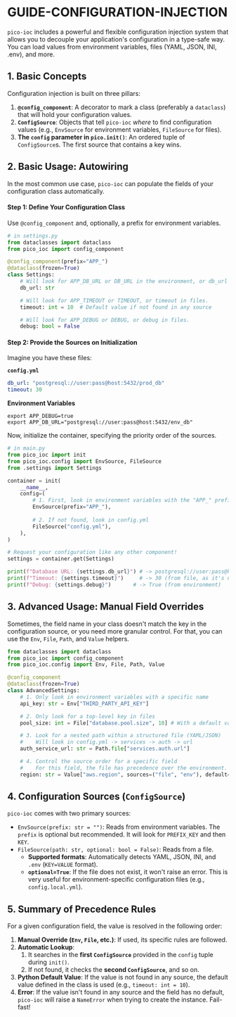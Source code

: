 # GUIDE-CONFIGURATION-INJECTION

`pico-ioc` includes a powerful and flexible configuration injection system that allows you to decouple your application's configuration in a type-safe way. You can load values from environment variables, files (YAML, JSON, INI, .env), and more.

## 1\. Basic Concepts

Configuration injection is built on three pillars:

1.  **`@config_component`**: A decorator to mark a class (preferably a `dataclass`) that will hold your configuration values.
2.  **`ConfigSource`**: Objects that tell `pico-ioc` *where* to find configuration values (e.g., `EnvSource` for environment variables, `FileSource` for files).
3.  **The `config` parameter in `pico.init()`**: An ordered tuple of `ConfigSource`s. The first source that contains a key wins.

## 2\. Basic Usage: Autowiring

In the most common use case, `pico-ioc` can populate the fields of your configuration class automatically.

#### Step 1: Define Your Configuration Class

Use `@config_component` and, optionally, a prefix for environment variables.

```python
# in settings.py
from dataclasses import dataclass
from pico_ioc import config_component

@config_component(prefix="APP_")
@dataclass(frozen=True)
class Settings:
    # Will look for APP_DB_URL or DB_URL in the environment, or db_url in files.
    db_url: str

    # Will look for APP_TIMEOUT or TIMEOUT, or timeout in files.
    timeout: int = 10  # Default value if not found in any source

    # Will look for APP_DEBUG or DEBUG, or debug in files.
    debug: bool = False
```

#### Step 2: Provide the Sources on Initialization

Imagine you have these files:

**`config.yml`**

```yaml
db_url: "postgresql://user:pass@host:5432/prod_db"
timeout: 30
```

**Environment Variables**

```shell
export APP_DEBUG=true
export APP_DB_URL="postgresql://user:pass@host:5432/env_db"
```

Now, initialize the container, specifying the priority order of the sources.

```python
# in main.py
from pico_ioc import init
from pico_ioc.config import EnvSource, FileSource
from .settings import Settings

container = init(
    __name__,
    config=(
        # 1. First, look in environment variables with the "APP_" prefix
        EnvSource(prefix="APP_"),
        
        # 2. If not found, look in config.yml
        FileSource("config.yml"),
    ),
)

# Request your configuration like any other component!
settings = container.get(Settings)

print(f"Database URL: {settings.db_url}") # -> postgresql://user:pass@host:5432/env_db (from environment)
print(f"Timeout: {settings.timeout}")     # -> 30 (from file, as it's not in the environment)
print(f"Debug: {settings.debug}")       # -> True (from environment)
```

## 3\. Advanced Usage: Manual Field Overrides

Sometimes, the field name in your class doesn't match the key in the configuration source, or you need more granular control. For that, you can use the `Env`, `File`, `Path`, and `Value` helpers.

```python
from dataclasses import dataclass
from pico_ioc import config_component
from pico_ioc.config import Env, File, Path, Value

@config_component
@dataclass(frozen=True)
class AdvancedSettings:
    # 1. Only look in environment variables with a specific name
    api_key: str = Env["THIRD_PARTY_API_KEY"]

    # 2. Only look for a top-level key in files
    pool_size: int = File["database.pool.size", 10] # With a default value

    # 3. Look for a nested path within a structured file (YAML/JSON)
    #    Will look in config.yml -> services -> auth -> url
    auth_service_url: str = Path.file["services.auth.url"]

    # 4. Control the source order for a specific field
    #    For this field, the file has precedence over the environment.
    region: str = Value["aws.region", sources=("file", "env"), default="eu-west-1"]
```

## 4\. Configuration Sources (`ConfigSource`)

`pico-ioc` comes with two primary sources:

  * `EnvSource(prefix: str = "")`: Reads from environment variables. The `prefix` is optional but recommended. It will look for `PREFIX_KEY` and then `KEY`.
  * `FileSource(path: str, optional: bool = False)`: Reads from a file.
      * **Supported formats**: Automatically detects YAML, JSON, INI, and `.env` (`KEY=VALUE` format).
      * **`optional=True`**: If the file does not exist, it won't raise an error. This is very useful for environment-specific configuration files (e.g., `config.local.yml`).

## 5\. Summary of Precedence Rules

For a given configuration field, the value is resolved in the following order:

1.  **Manual Override (`Env`, `File`, etc.)**: If used, its specific rules are followed.
2.  **Automatic Lookup**:
    1.  It searches in the **first `ConfigSource`** provided in the `config` tuple during `init()`.
    2.  If not found, it checks the **second `ConfigSource`**, and so on.
3.  **Python Default Value**: If the value is not found in any source, the default value defined in the class is used (e.g., `timeout: int = 10`).
4.  **Error**: If the value isn't found in any source and the field has no default, `pico-ioc` will raise a `NameError` when trying to create the instance. Fail-fast\!
